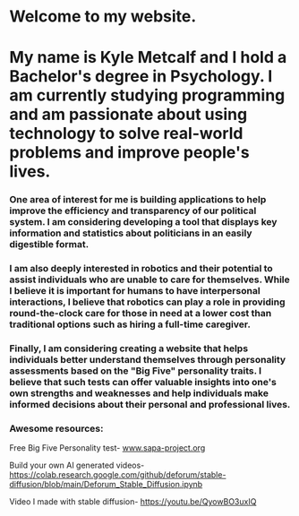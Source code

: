 # Welcome to my website.

# My name is Kyle Metcalf and I hold a Bachelor's degree in Psychology. I am currently studying programming and am passionate about using technology to solve real-world problems and improve people's lives.

### One area of interest for me is building applications to help improve the efficiency and transparency of our political system. I am considering developing a tool that displays key information and statistics about politicians in an easily digestible format.
 
### I am also deeply interested in robotics and their potential to assist individuals who are unable to care for themselves. While I believe it is important for humans to have interpersonal interactions, I believe that robotics can play a role in providing round-the-clock care for those in need at a lower cost than traditional options such as hiring a full-time caregiver. 

### Finally, I am considering creating a website that helps individuals better understand themselves through personality assessments based on the "Big Five" personality  traits. I believe that such tests can offer valuable insights into one's own strengths and weaknesses and help individuals make informed decisions about their personal and professional lives.

### Awesome resources:
Free Big Five Personality test- www.sapa-project.org

Build your own AI generated videos-
https://colab.research.google.com/github/deforum/stable-diffusion/blob/main/Deforum_Stable_Diffusion.ipynb

Video I made with stable diffusion- 
https://youtu.be/QyowBO3uxIQ
